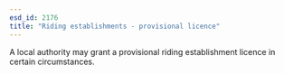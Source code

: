 ```yaml
---
esd_id: 2176
title: "Riding establishments - provisional licence"
---
```


A local authority may grant a provisional riding establishment licence in certain circumstances.

